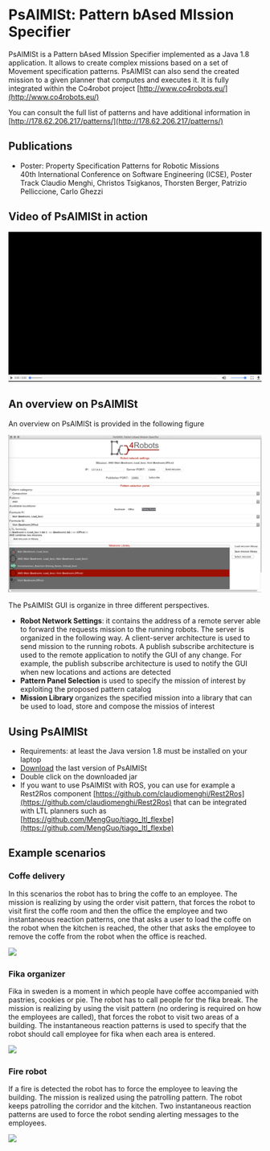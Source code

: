 # PsAlMISt: Pattern bAsed MIssion Specifier

PsAlMISt is a Pattern bAsed MIssion Specifier implemented as a Java 1.8 application. It allows to create complex missions based on a set of Movement specification patterns. PsAlMISt can also send the created mission to a given planner that computes and executes it. It is fully integrated within the Co4robot project [http://www.co4robots.eu/](http://www.co4robots.eu/)

You can consult the full list of patterns and have additional information in [http://178.62.206.217/patterns/](http://178.62.206.217/patterns/)

## Publications
* Poster: Property Specification Patterns for Robotic Missions <br/>
40th International Conference on Software Engineering (ICSE), Poster Track
Claudio Menghi, Christos Tsigkanos, Thorsten Berger, Patrizio Pelliccione, Carlo Ghezzi


## Video of PsAlMISt in action



<a href="http://178.62.206.217/patterns/PARING.mp4" target="_blank"><img src="src/main/resources/images/img.png" /></a>


## An overview on PsAlMISt
An overview on PsAlMISt is provided in the following figure


![Image of the view text](src/main/resources/images/Co4robotGUIExample.png)

The PsAlMISt  GUI is organize in three different perspectives. 
* <b>Robot Network Settings</b>: it contains the address of a remote server able to forward the requests mission to the running robots.
The server is organized in the following way. A client-server architecture is used to send mission to the running robots.
A publish subscribe architecture is used to the remote application to notify the GUI of any change. For example, the publish subscribe architecture is used to notify the GUI when new locations and actions are detected 
* <b>Pattern Panel Selection </b> is used to specify the mission of interest by exploiting the proposed pattern catalog
* <b> Mission Library </b> organizes the specified mission into a library that can be used to load, store and compose the  missios of interest

## Using PsAlMISt
* Requirements: at least the Java version 1.8 must be installed on your laptop
* [Download](https://github.com/claudiomenghi/PsAlMISt/releases) the last version of PsAlMISt
* Double click on the downloaded jar
* If you want to use PsAlMISt with ROS, you can use for example a Rest2Ros component [https://github.com/claudiomenghi/Rest2Ros](https://github.com/claudiomenghi/Rest2Ros) that can be integrated with LTL planners such as [https://github.com/MengGuo/tiago_ltl_flexbe](https://github.com/MengGuo/tiago_ltl_flexbe)

## Example scenarios

### Coffe delivery
In this scenarios the robot has to bring the coffe to an employee. The mission is realizing by using the order visit pattern, that forces the robot to visit first the coffe room and then the office the employee and two instantaneous reaction patterns, one that asks a user to load the coffe on the robot when the kitchen is reached, the other that asks the employee to remove the coffe from the robot when the office is reached.

<a href="https://youtu.be/izTUh-Zc-2Q" target="_blank"><img src="http://img.youtube.com/vi/izTUh-Zc-2Q/0.jpg" /></a>


### Fika organizer 
Fika in sweden is a moment in which people  have coffee accompanied with pastries, cookies or pie. The robot has to call people for the fika break. The mission is realizing by using the  visit pattern (no ordering is required on how the employees are called), that forces the robot to visit two areas of a building. The instantaneous reaction patterns is used to specify that the robot should call employee for fika when each area is entered. 

<a href="https://youtu.be/kIAlJYcRV4o" target="_blank"><img src="http://img.youtube.com/vi/kIAlJYcRV4o/0.jpg" /></a>

### Fire robot
If a fire is detected the robot has to force the employee to leaving the building. The mission is realized using the patrolling pattern. The robot keeps patrolling the corridor  and the kitchen. Two instantaneous reaction patterns are used to force the robot sending alerting messages to the employees.

<a href="https://youtu.be/duiPHga150g" target="_blank"><img src="http://img.youtube.com/vi/duiPHga150g/0.jpg" /></a>
